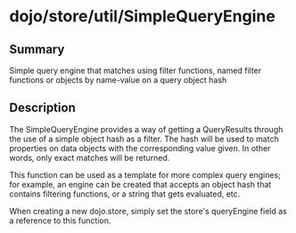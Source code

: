 # dojo/store/util/SimpleQueryEngine

## Summary

Simple query engine that matches using filter functions, named filter
functions or objects by name-value on a query object hash

## Description

The SimpleQueryEngine provides a way of getting a QueryResults through
the use of a simple object hash as a filter.  The hash will be used to
match properties on data objects with the corresponding value given. In
other words, only exact matches will be returned.

This function can be used as a template for more complex query engines;
for example, an engine can be created that accepts an object hash that
contains filtering functions, or a string that gets evaluated, etc.

When creating a new dojo.store, simply set the store's queryEngine
field as a reference to this function.

